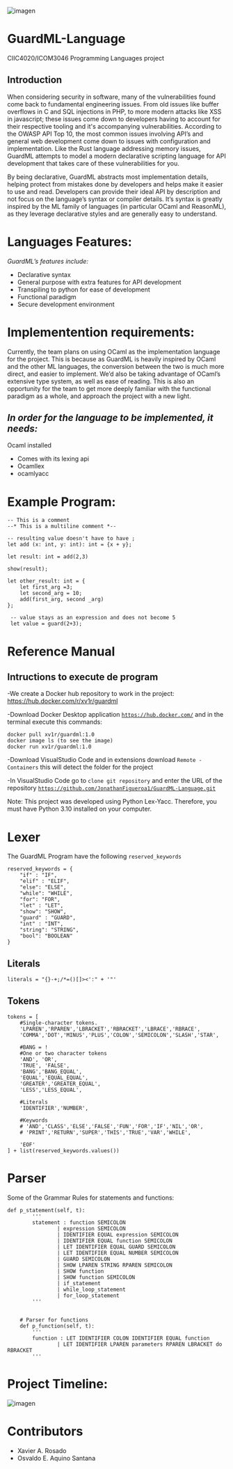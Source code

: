 ![imagen](https://user-images.githubusercontent.com/47250976/142684199-10b1923b-a1be-497e-a48d-a668f2209a60.png)


# GuardML-Language
CIIC4020/ICOM3046 Programming Languages project 

## Introduction 
When considering security in software, many of the vulnerabilities found come back to fundamental engineering issues. From old issues like buffer overflows in C and SQL injections in PHP, to more modern attacks like XSS in javascript; these issues come down to developers having to account for their respective tooling and it's accompanying vulnerabilities. According to the OWASP API Top 10, the most common issues involving API’s and general web development come down to issues with configuration and implementation. Like the Rust language addressing memory issues, GuardML attempts to model a modern declarative scripting language for API development that takes care of these vulnerabilities for you. 

By being declarative, GuardML abstracts most implementation details, helping protect from mistakes done by developers and helps make it easier to use and read. Developers can provide their ideal API by description and not focus on the language’s syntax or compiler details. It’s syntax is greatly inspired by the ML family of languages (in particular OCaml and ReasonML), as they leverage declarative styles and are generally easy to understand. 

# Languages Features: 
*GuardML’s features include:*
- Declarative syntax
- General purpose with extra features for API development
- Transpiling to python for ease of development
- Functional paradigm
- Secure development environment

# Implementention requirements: 
Currently, the team plans on using OCaml as the implementation language for the project. This is because as GuardML is heavily inspired by OCaml and the other ML languages, the conversion between the two is much more direct, and easier to implement. We’d also be taking advantage of OCaml’s extensive type system, as well as ease of reading. This is also an opportunity for the team to get more deeply familiar with the functional paradigm as a whole, and approach the project with a new light. 

## *In order for the language to be implemented, it needs:*
 Ocaml installed
- Comes with its lexing api
- Ocamllex
- ocamlyacc

# Example Program:

```
-- This is a comment
--* This is a multiline comment *--

-- resulting value doesn't have to have ; 
let add (x: int, y: int): int = {x + y};

let result: int = add(2,3)

show(result);

let other_result: int = {
    let first_arg =3;
    let second_arg = 10;
    add(first_arg, second _arg) 
};

 -- value stays as an expression and does not become 5 
 let value = guard(2+3);
```
# Reference Manual

## Intructions to execute de program 
-We create a Docker hub repository to work in the project: https://hub.docker.com/r/xv1r/guardml

-Download Docker Desktop application <code>https://hub.docker.com/</code> and in the terminal execute this commands:
````
docker pull xv1r/guardml:1.0
docker image ls (to see the image)
docker run xv1r/guardml:1.0

````
-Download VisualStudio Code and in extensions download <code>Remote - Containers</code> this will detect the folder for the project 

-In VisualStudio Code go to <code>clone git repository</code> and enter the URL of the repository <code>https://github.com/JonathanFigueroa1/GuardML-Language.git</code>

Note: This project was developed using Python Lex-Yacc. Therefore, you must have Python 3.10 installed on your computer.

# Lexer 
The GuardML Program have the following <code>reserved_keywords</code> 
````
reserved_keywords = { 
    "if" : "IF", 
    "elif" : "ELIF", 
    "else": "ELSE", 
    "while": "WHILE",
    "for": "FOR",
    "let" : "LET", 
    "show": "SHOW", 
    "guard" : "GUARD",
    "int" : "INT",
    "string": "STRING",
    "bool": "BOOLEAN"
}
````
## Literals
````
literals = "{}-+;/*=()[]><':" + '"'
````
## Tokens 
````
tokens = [
    #Single-character tokens.
    'LPAREN','RPAREN','LBRACKET','RBRACKET','LBRACE','RBRACE',
    'COMMA','DOT','MINUS','PLUS','COLON','SEMICOLON','SLASH','STAR',

    #BANG = !
    #One or two character tokens
    'AND', 'OR',
    'TRUE', 'FALSE',
    'BANG','BANG_EQUAL',
    'EQUAL','EQUAL_EQUAL',
    'GREATER','GREATER_EQUAL',
    'LESS','LESS_EQUAL',

    #Literals 
    'IDENTIFIER','NUMBER',

    #Keywords
    # 'AND','CLASS','ELSE','FALSE','FUN','FOR','IF','NIL','OR',
    # 'PRINT','RETURN','SUPER','THIS','TRUE','VAR','WHILE',

    'EOF'
] + list(reserved_keywords.values())
````
# Parser 
Some of the Grammar Rules for statements and functions:
````
def p_statement(self, t):
        '''
        statement : function SEMICOLON
                | expression SEMICOLON
                | IDENTIFIER EQUAL expression SEMICOLON
                | IDENTIFIER EQUAL function SEMICOLON
                | LET IDENTIFIER EQUAL GUARD SEMICOLON
                | LET IDENTIFIER EQUAL NUMBER SEMICOLON
                | GUARD SEMICOLON
                | SHOW LPAREN STRING RPAREN SEMICOLON
                | SHOW function
                | SHOW function SEMICOLON
                | if_statement
                | while_loop_statement
                | for_loop_statement
        '''


    # Parser for functions
    def p_function(self, t):
        '''
        function : LET IDENTIFIER COLON IDENTIFIER EQUAL function
                | LET IDENTIFIER LPAREN parameters RPAREN LBRACKET do RBRACKET
        '''
````

# Project Timeline:
![imagen](https://user-images.githubusercontent.com/47250976/142682740-f64fe058-92e1-4627-8773-e76e09399f0b.png)

# Contributors
- Xavier A. Rosado
- Osvaldo E. Aquino Santana
